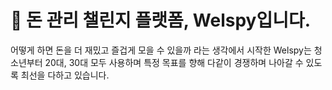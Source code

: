 # 💸 돈 관리 챌린지 플랫폼, Welspy입니다.

어떻게 하면 돈을 더 재밌고 즐겁게 모을 수 있을까 라는 생각에서 시작한 Welspy는 
청소년부터 20대, 30대 모두 사용하며 특정 목표를 향해 다같이 경쟁하며 나아갈 수 있도록 최선을 다하고 있습니다.

